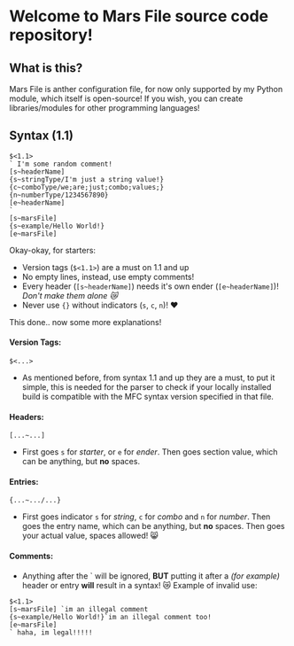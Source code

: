 # Welcome to Mars File source code repository!
## What is this?
Mars File is anther configuration file, for now only supported by my Python module, which itself is open-source!
If you wish, you can create libraries/modules for other programming languages!

## Syntax (1.1)
```
$<1.1>
` I'm some random comment!
[s~headerName]
{s~stringType/I'm just a string value!}
{c~comboType/we;are;just;combo;values;}
{n~numberType/1234567890}
[e~headerName]
`
[s~marsFile]
{s~example/Hello World!}
[e~marsFile]
```
Okay-okay, for starters:
- Version tags (`$<1.1>`) are a must on 1.1 and up
- No empty lines, instead, use empty comments!
- Every header (`[s~headerName]`) needs it's own ender (`[e~headerName]`)! *Don't make them alone :crying_cat_face:*
- Never use `{}` without indicators (`s`, `c`, `n`)! :heart:

This done.. now some more explanations!

#### Version Tags:
`$<...>`
- As mentioned before, from syntax 1.1 and up they are a must, to put it simple, this is needed for the parser to check if your locally installed build is compatible with the MFC syntax version specified in that file.

#### Headers:
`[...~...]`
- First goes `s` for *starter*, or `e` for *ender*. Then goes section value, which can be anything, but **no** spaces.

#### Entries:
`{...~.../...}`
- First goes indicator `s` for *string*, `c` for *combo* and `n` for *number*. Then goes the entry name, which can be anything, but **no** spaces. Then goes your actual value, spaces allowed! :smile_cat:

#### Comments:
- Anything after the \` will be ignored, **BUT** putting it after a *(for example)* header or entry **will** result in a syntax! :crying_cat_face:
Example of invalid use:
```
$<1.1>
[s~marsFile] `im an illegal comment
{s~example/Hello World!}`im an illegal comment too!
[e~marsFile]
` haha, im legal!!!!!
```

